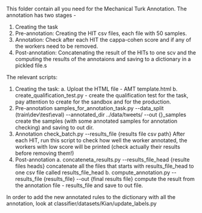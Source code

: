 This folder contain all you need for the Mechanical Turk Annotation.
The annotation has two stages - 
1. Creating the task
2. Pre-annotation: Creating the HIT csv files, each file with 50 samples.
3. Annotation: Check after each HIT the cappa-cohen score and if any of the workers need to be removed. 
4. Post-annotation: Concatenating the result of the HITs to one scv and the computing the results of the annotaions and saving to a dictionary in a pickled file.s

The relevant scripts:
1. Creating the task:
    a. Uploat the HTML file - AMT template.html
    b. create_qualification_test.py - create the qualification test for the task, pay attention to create for the sandbox and for the production.
2. Pre-annotation
     samples_for_annotation_task.py --data_split (train\dev\test\eval) --annotated_dir ../data/tweets/ --out {}_samples
     create the samples (with some annotated samples for annotation checking) and saving to out dir.
3. Annotation
    check_batch.py --results_file {results file csv path}
    After each HIT, run this script to check how well the worker annotated, the workers with low score will be printed (check actually their results before removing them!)
4. Post-annotation
    a. concateneta_results.py --results_file_head {resulte files heads}
       concatenate all the files that starts with results_file_head to one csv file called results_file_head
    b. compute_annotation.py --results_file {results_file} --out {final results file}
       compute the result from the annotation file - results_file and save to out file.
       
In order to add the new annotated rules to the dictionary with all the annotation, look at classifier/datasets/Kian/update_labels.py
